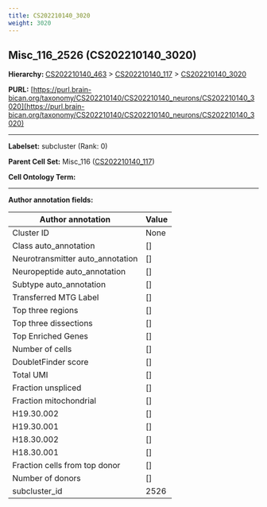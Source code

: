 ```yaml
---
title: CS202210140_3020
weight: 3020
---
```

## Misc_116_2526 (CS202210140_3020)
<b>Hierarchy: </b>
[CS202210140_463](../CS202210140_463) >
[CS202210140_117](../CS202210140_117) >
[CS202210140_3020](../CS202210140_3020)

**PURL:** [https://purl.brain-bican.org/taxonomy/CS202210140/CS202210140_neurons/CS202210140_3020](https://purl.brain-bican.org/taxonomy/CS202210140/CS202210140_neurons/CS202210140_3020)

---


**Labelset:** subcluster (Rank: 0)

**Parent Cell Set:** Misc_116 ([CS202210140_117](../CS202210140_117))



**Cell Ontology Term:** 

[MARKER GENES.]: #


---

[TRANSFERRED ANNOTATIONS.]: #


[AUTHOR ANNOTATION FIELDS.]: #


**Author annotation fields:**

| Author annotation | Value |
|-------------------|-------|
|Cluster ID|None|
|Class auto_annotation|[]|
|Neurotransmitter auto_annotation|[]|
|Neuropeptide auto_annotation|[]|
|Subtype auto_annotation|[]|
|Transferred MTG Label|[]|
|Top three regions|[]|
|Top three dissections|[]|
|Top Enriched Genes|[]|
|Number of cells|[]|
|DoubletFinder score|[]|
|Total UMI|[]|
|Fraction unspliced|[]|
|Fraction mitochondrial|[]|
|H19.30.002|[]|
|H19.30.001|[]|
|H18.30.002|[]|
|H18.30.001|[]|
|Fraction cells from top donor|[]|
|Number of donors|[]|
|subcluster_id|2526|
